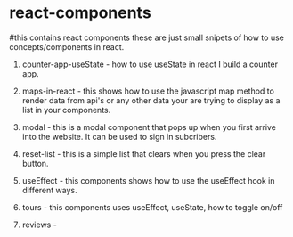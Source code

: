 # react-components

#this contains react components these are just small snipets of how to use concepts/components in react.

1. counter-app-useState - how to use useState in react I build a counter app.

2. maps-in-react - this shows how to use the javascript map method to render data from api's or any other data your are trying to display as a list in your components.

3. modal - this is a modal component that pops up when you first arrive into the website. It can be used to sign in subcribers.

4. reset-list - this is a simple list that clears when you press the clear button.

5. useEffect - this components shows how to use the useEffect hook in different ways.

6. tours - this components uses useEffect, useState, how to toggle on/off

7. reviews -
